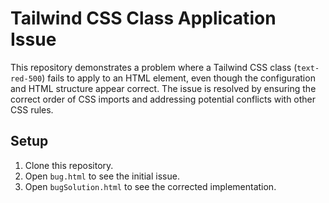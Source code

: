 # Tailwind CSS Class Application Issue

This repository demonstrates a problem where a Tailwind CSS class (`text-red-500`) fails to apply to an HTML element, even though the configuration and HTML structure appear correct. The issue is resolved by ensuring the correct order of CSS imports and addressing potential conflicts with other CSS rules.

## Setup

1. Clone this repository.
2. Open `bug.html` to see the initial issue.
3. Open `bugSolution.html` to see the corrected implementation.